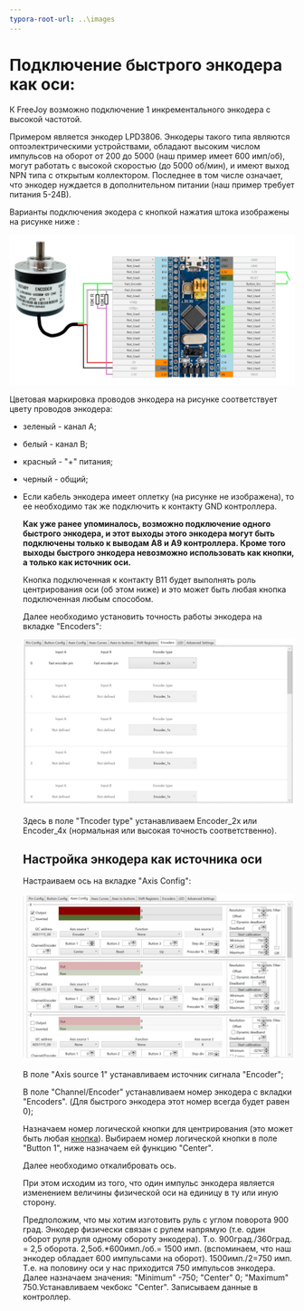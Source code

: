 ```yaml
---
typora-root-url: ..\images
---
```


# Подключение быстрого энкодера как оси:

К FreeJoy возможно подключение 1 инкрементального энкодера с высокой частотой.

Примером является энкодер LPD3806.  Энкодеры такого типа являются оптоэлектрическими устройствами, обладают высоким числом импульсов на оборот от 200 до 5000 (наш пример имеет 600 имп/об), могут работать с высокой скоростью (до 5000 об/мин), и имеют выход NPN типа с открытым коллектором. Последнее в том числе означает, что энкодер нуждается в дополнительном питании (наш пример требует питания 5-24В).

Варианты подключения экодера с кнопкой нажатия штока изображены на рисунке ниже :

![A1.7](/images/A1.7.jpg)



Цветовая маркировка проводов энкодера на рисунке соответствует цвету проводов энкодера:

- зеленый - канал А;

- белый - канал В;

- красный - "+" питания;

- черный - общий;

- Если кабель энкодера имеет оплетку (на рисунке не изображена), то ее необходимо так же подключить к контакту GND контроллера.

  **Как уже ранее упоминалось, возможно подключение одного быстрого энкодера, и этот выходы этого энкодера могут быть подключены только к выводам A8 и A9 контроллера. Кроме того выходы быстрого энкодера невозможно использовать как кнопки, а только как источник оси.**

  Кнопка подключенная к контакту B11 будет выполнять роль центрирования оси (об этом ниже) и это может быть любая кнопка подключенная любым способом.

  

  Далее необходимо установить точность работы энкодера на вкладке "Encoders":

  ![A2.7](/images/A2.7.jpg)

  Здесь в поле "Tncoder type" устанавливаем Encoder_2x или Encoder_4x (нормальная или высокая точность соответственно).

  

  ## Настройка энкодера как источника оси

  

  Настраиваем ось на вкладке "Axis Config":

  ![A3.7](/images/A3.7.jpg)

  В поле "Axis source 1" устанавливаем источник сигнала "Encoder";

  В поле "Channel/Encoder" устанавливаем номер энкодера с вкладки "Encoders". (Для быстрого энкодера этот номер всегда будет равен 0);

  Назначаем номер логической кнопки для центрирования (это может быть любая [кнопка](rus/Подключение-кнопок.md)). Выбираем номер логической кнопки в поле "Button 1",  ниже назначаем ей функцию "Center".

  Далее необходимо откалибровать ось.

  При этом исходим из того, что один импульс энкодера является изменением величины физической оси на единицу в ту или иную сторону. 

  Предположим, что мы хотим изготовить руль с углом поворота 900 град. Энкодер физически связан с рулем напрямую (т.е. один оборот руля руля одному обороту энкодера). Т.о. 900град./360град. = 2,5 оборота. 2,5об.*600имп./об.= 1500 имп. (вспоминаем, что наш энкодер обладает 600 импульсами на оборот). 1500имп./2=750 имп. Т.е. на половину оси у нас приходится 750 импульсов энкодера. Далее назначаем значения: "Minimum"  -750; "Center" 0; "Maximum" 750.Устанавливаем чекбокс "Center". Записываем данные в контроллер.
